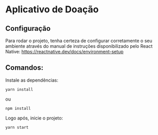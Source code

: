 # Aplicativo de Doação

## Configuração
 Para rodar o projeto, tenha certeza de configurar corretamente o seu ambiente através do manual de instruções disponibilizado pelo React Native:
 <https://reactnative.dev/docs/environment-setup>

## Comandos:
 Instale as dependências:
 
    yarn install
 ou

    npm install
 
 Logo após, inicie o projeto:
 
    yarn start
